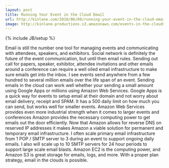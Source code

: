 ```yaml
---
layout: post
title: Running Your Event in the Cloud Email
url: http://kinlane.com/2010/06/09/running-your-event-in-the-cloud-email/
image: http://kinlane-productions.s3.amazonaws.com/events-in-the-clouds/email_icon.jpg
---
```

{% include JB/setup %}
<p>
     Email is still the number one tool for managing events and communicating with attendees, speakers, and exhibitors. Social network is definitely the future of the event communication, but until then email rules. Sending out call for papers, speaker, exhibitor, attendee invitations and other emails around a conference can require a well oiled email infrastructure to make sure emails get into the inbox. I see events send anywhere from a few hundred to several million emails over the life span of an event. Sending emails in the cloud can work well whether your sending a small amount using Google Apps or millions using Amazon Web Services. Google Apps is a quick way for events to setup email at their domain and not worry about email delivery, receipt and SPAM. It has a 500 daily limit on how much you can send, but works well for smaller events. Amazon Web Services provides even more industrial strength when it comes to larger events and conferences Amazon provides the necessary computing power to get emails out the door efficiently. Now that Amazon allows for reverse DNS on reserved IP addresses it makes Amazon a viable solution for permanent and temporary email infrastructure. I often scale primary email infrastructure from 1 POP / SMTP server to 3 during an event to support ongoing daily emails. I also will scale up to 10 SMTP servers for 24 hour periods to support large scale email blasts. Amazon EC2 is the computing power, and Amazon S3 is great storage for emails, logs, and more. With a proper plan strategy, email in the clouds is possible.
</p>
